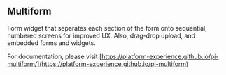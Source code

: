 Multiform
-
Form widget that separates each section of the form onto sequential, numbered screens for improved UX. Also, drag-drop upload, and embedded forms and widgets.

For documentation, please visit [https://platform-experience.github.io/pi-multiform/](https://platform-experience.github.io/pi-multiform)
